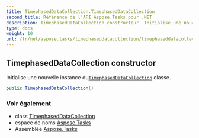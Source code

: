 ```yaml
---
title: TimephasedDataCollection.TimephasedDataCollection
second_title: Référence de l'API Aspose.Tasks pour .NET
description: TimephasedDataCollection constructeur. Initialise une nouvelle instance duTimephasedDataCollection classe.
type: docs
weight: 10
url: /fr/net/aspose.tasks/timephaseddatacollection/timephaseddatacollection/
---
```

## TimephasedDataCollection constructor

Initialise une nouvelle instance du[`TimephasedDataCollection`](../) classe.

```csharp
public TimephasedDataCollection()
```

### Voir également

* class [TimephasedDataCollection](../)
* espace de noms [Aspose.Tasks](../../timephaseddatacollection/)
* Assemblée [Aspose.Tasks](../../../)


